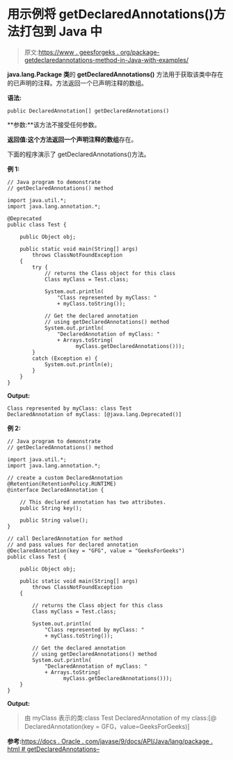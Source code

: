 # 用示例将 getDeclaredAnnotations()方法打包到 Java 中

> 原文:[https://www . geesforgeks . org/package-getdeclaredannotations-method-in-Java-with-examples/](https://www.geeksforgeeks.org/package-getdeclaredannotations-method-in-java-with-examples/)

**java.lang.Package 类**的 **getDeclaredAnnotations()** 方法用于获取该类中存在的已声明的注释。方法返回一个已声明注释的数组。

**语法:**

```
public DeclaredAnnotation[] getDeclaredAnnotations()

```

**参数:**该方法不接受任何参数。

**返回值:**这个方法返回**一个声明注释的数组**存在。

下面的程序演示了 getDeclaredAnnotations()方法。

**例 1:**

```
// Java program to demonstrate
// getDeclaredAnnotations() method

import java.util.*;
import java.lang.annotation.*;

@Deprecated
public class Test {

    public Object obj;

    public static void main(String[] args)
        throws ClassNotFoundException
    {
        try {
            // returns the Class object for this class
            Class myClass = Test.class;

            System.out.println(
                "Class represented by myClass: "
                + myClass.toString());

            // Get the declared annotation
            // using getDeclaredAnnotations() method
            System.out.println(
                "DeclaredAnnotation of myClass: "
                + Arrays.toString(
                      myClass.getDeclaredAnnotations()));
        }
        catch (Exception e) {
            System.out.println(e);
        }
    }
}
```

**Output:**

```
Class represented by myClass: class Test
DeclaredAnnotation of myClass: [@java.lang.Deprecated()]

```

**例 2:**

```
// Java program to demonstrate
// getDeclaredAnnotations() method

import java.util.*;
import java.lang.annotation.*;

// create a custom DeclaredAnnotation
@Retention(RetentionPolicy.RUNTIME)
@interface DeclaredAnnotation {

    // This declared annotation has two attributes.
    public String key();

    public String value();
}

// call DeclaredAnnotation for method
// and pass values for declared annotation
@DeclaredAnnotation(key = "GFG", value = "GeeksForGeeks")
public class Test {

    public Object obj;

    public static void main(String[] args)
        throws ClassNotFoundException
    {

        // returns the Class object for this class
        Class myClass = Test.class;

        System.out.println(
            "Class represented by myClass: "
            + myClass.toString());

        // Get the declared annotation
        // using getDeclaredAnnotations() method
        System.out.println(
            "DeclaredAnnotation of myClass: "
            + Arrays.toString(
                  myClass.getDeclaredAnnotations()));
    }
}
```

**Output:**

> 由 myClass 表示的类:class Test
> DeclaredAnnotation of my class:[@ DeclaredAnnotation(key = GFG，value=GeeksForGeeks)]

**参考:**[https://docs . Oracle . com/javase/9/docs/API/Java/lang/package . html # getDeclaredAnnotations–](https://docs.oracle.com/javase/9/docs/api/java/lang/Package.html#getDeclaredAnnotations--)